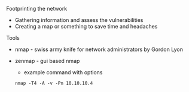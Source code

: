 Footprinting the network

* Gathering information and assess the vulnerabilities
* Creating a map or something to save time and headaches

Tools

* nmap - swiss army knife for network administrators by Gordon Lyon
* zenmap - gui based nmap
  * example command with options

  ```
  nmap -T4 -A -v -Pn 10.10.10.4
  ```



